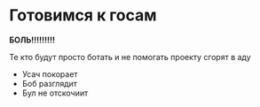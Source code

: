 # Готовимся к госам

**БОЛЬ!!!!!!!!!**

Те кто будут просто ботать и не помогать проекту сгорят в аду

  - Усач покорает
  - Боб разглядит
  - Бул не отскочиит
